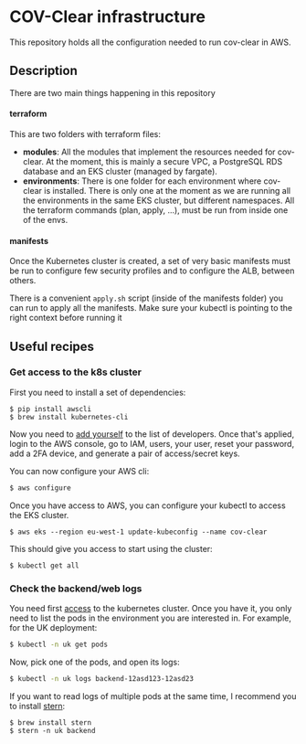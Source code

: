 # COV-Clear infrastructure

This repository holds all the configuration needed to run cov-clear in AWS.


## Description

There are two main things happening in this repository

#### terraform

This are two folders with terraform files:

- **modules**: All the modules that implement the resources needed for cov-clear. At the moment, this is mainly a secure
  VPC, a PostgreSQL RDS database and an EKS cluster (managed by fargate).
- **environments**: There is one folder for each environment where cov-clear is installed. There is only one at the moment
  as we are running all the environments in the same EKS cluster, but different namespaces. All the terraform commands
  (plan, apply, ...), must be run from inside one of the envs.

#### manifests

Once the Kubernetes cluster is created, a set of very basic manifests must be run to configure few security profiles and
to configure the ALB, between others.

There is a convenient `apply.sh` script (inside of the manifests folder) you can run to apply all the manifests. Make
sure your kubectl is pointing to the right context before running it


## Useful recipes

### Get access to the k8s cluster

First you need to install a set of dependencies:

```
$ pip install awscli
$ brew install kubernetes-cli
```

Now you need to [add yourself](https://github.com/cov-clear/terraform/pull/1) to the list of developers. Once that's
applied, login to the AWS console, go to IAM, users, your user, reset your password, add a 2FA device, and generate
a pair of access/secret keys.

You can now configure your AWS cli:

```sh
$ aws configure
```

Once you have access to AWS, you can configure your kubectl to access the EKS cluster. 

```
$ aws eks --region eu-west-1 update-kubeconfig --name cov-clear
```

This should give you access to start using the cluster:

```
$ kubectl get all
```

### Check the backend/web logs

You need first [access](https://github.com/cov-clear/terraform#get-access-to-the-k8s-cluster) to the kubernetes cluster.
Once you have it, you only need to list the pods in the environment you are interested in. For example, for the UK
deployment:

```sh
$ kubectl -n uk get pods
```

Now, pick one of the pods, and open its logs:

```sh
$ kubectl -n uk logs backend-12asd123-12asd23
```

If you want to read logs of multiple pods at the same time, I recommend you to install
[stern](https://github.com/wercker/stern):

```
$ brew install stern
$ stern -n uk backend
```

